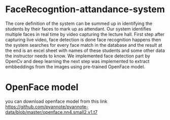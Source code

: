 # FaceRecogntion-attandance-system
The core definition of the system can be summed up in identifying the students by their faces to mark up as attendant. Our system identifies multiple faces in real time by video capturing the lecture hall. First step after capturing live video, face detection is done face recognition happens then the system searches for every face match in the database and the result at the end is an excel sheet with names of these students and some other data the instructor needs to know. We implemented face detection part by OpenCv and deep learning the next step was implemented to extract embbeddings from the images using pre-trained OpenFace model.
# OpenFace model
you can download openface model from this link https://github.com/pyannote/pyannote-data/blob/master/openface.nn4.small2.v1.t7 
